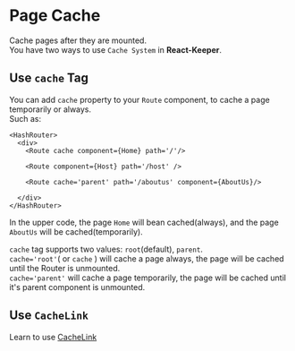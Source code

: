 # Page Cache
Cache pages after they are mounted.  
You have two ways to use `Cache System` in **React-Keeper**.
## Use `cache` Tag
You can add `cache` property to your `Route` component, to cache a page temporarily or always.  
Such as:
```
<HashRouter>
  <div>
    <Route cache component={Home} path='/'/>

    <Route component={Host} path='/host' />

    <Route cache='parent' path='/aboutus' component={AboutUs}/>

  </div>
</HashRouter>
```
In the upper code, the page `Home` will bean cached(always), and the page `AboutUs` will be cached(temporarily).  

`cache` tag supports two values: `root`(default), `parent`.  
`cache='root'`( or `cache` ) will cache a page always, the page will be cached until the Router is unmounted.  
`cache='parent'` will cache a page temporarily, the page will be cached until it's parent component is unmounted.  

## Use `CacheLink`
Learn to use [CacheLink](CacheLink.md)

